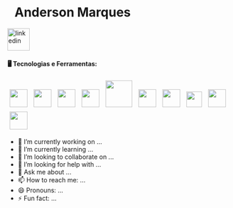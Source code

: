 <div dir="auto">
 <h1 align="left" dir="auto"><a id="user-content-jeniffer-bittencourt" class="anchor" aria-hidden="true" tabindex="-1" href="#jeniffer-bittencourt"><svg class="octicon octicon-link" viewBox="0 0 16 16" version="1.1" width="16" height="16" aria-hidden="true"></a>Anderson Marques</h1>
  <a href="https://www.linkedin.com/in/anderson-marques-5b1b8b28/">
   <img width="50px" src="https://cdn.jsdelivr.net/gh/devicons/devicon@latest/icons/linkedin/linkedin-original.svg" alt="linkedin" style="max-width: 100%;" />
  </a>
</div>


#### 🖥️ Tecnologias e Ferramentas:

<img loading="lazy" src="https://cdn.jsdelivr.net/gh/devicons/devicon@latest/icons/java/java-original.svg" width="40" height="40" vspace="5" hspace="5"/> <img loading="lazy" src="https://cdn.jsdelivr.net/gh/devicons/devicon@latest/icons/spring/spring-original.svg" width="40" height="40" vspace="5" hspace="5"/> <img loading="lazy" src="https://cdn.jsdelivr.net/gh/devicons/devicon@latest/icons/go/go-original.svg" width="40" height="40" vspace="5" hspace="5"/> <img loading="lazy" src="https://cdn.jsdelivr.net/gh/devicons/devicon@latest/icons/kubernetes/kubernetes-original.svg" width="40" height="40" vspace="5" hspace="5"/> <img loading="lazy" src="https://cdn.jsdelivr.net/gh/devicons/devicon@latest/icons/docker/docker-original.svg" width="60" height="60" vspace="5" hspace="5"/>
<img loading="lazy" src="https://cdn.jsdelivr.net/gh/devicons/devicon/icons/git/git-original.svg" width="40" height="40" vspace="5" hspace="5"/> <img loading="lazy" src="https://cdn.jsdelivr.net/gh/devicons/devicon@latest/icons/apachekafka/apachekafka-original.svg" width="40" height="40" vspace="5" hspace="5"/>
<img loading="lazy" src="https://cdn.jsdelivr.net/gh/devicons/devicon@latest/icons/rabbitmq/rabbitmq-original.svg" width="35" height="35" vspace="5" hspace="5"/> <img loading="lazy" src="https://cdn.jsdelivr.net/gh/devicons/devicon@latest/icons/azure/azure-original.svg" width="40" height="40" vspace="5" hspace="5"/> <img loading="lazy" src="https://cdn.jsdelivr.net/gh/devicons/devicon@latest/icons/mongodb/mongodb-original.svg" width="40" height="40" vspace="5" hspace="5"/>
          
          


<!--
**andersonmarquesgit/andersonmarquesgit** is a ✨ _special_ ✨ repository because its `README.md` (this file) appears on your GitHub profile.

Here are some ideas to get you started:
-->
- 🔭 I’m currently working on ...
- 🌱 I’m currently learning ...
- 👯 I’m looking to collaborate on ...
- 🤔 I’m looking for help with ...
- 💬 Ask me about ...
- 📫 How to reach me: ...
- 😄 Pronouns: ...
- ⚡ Fun fact: ...

